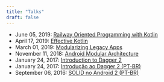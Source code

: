 ```yaml
---
title: "Talks"
draft: false
---
```


- June 05, 2019: [Railway Oriented Programming with Kotlin](https://speakerdeck.com/marcellogalhardo/railway-oriented-programming-with-kotlin)
- April 17, 2019: [Effective Kotlin](https://speakerdeck.com/marcellogalhardo/effective-kotlin)
- March 01, 2019: [Modularizing Legacy Apps](https://speakerdeck.com/marcellogalhardo/modularizing-legacy-apps)
- November 11, 2018: [Android Modular Architecture](https://speakerdeck.com/marcellogalhardo/android-modular-architecture)
- January 24, 2017: [Introduction to Dagger 2](https://speakerdeck.com/marcellogalhardo/introduction-to-dagger-2)
- January 24, 2017: [Introdução ao Dagger 2 (PT-BR)](https://speakerdeck.com/marcellogalhardo/introducao-ao-dagger-2)
- September 06, 2016: [SOLID no Android 2 (PT-BR)](https://speakerdeck.com/marcellogalhardo/solid-no-desenvolvimento-android)
